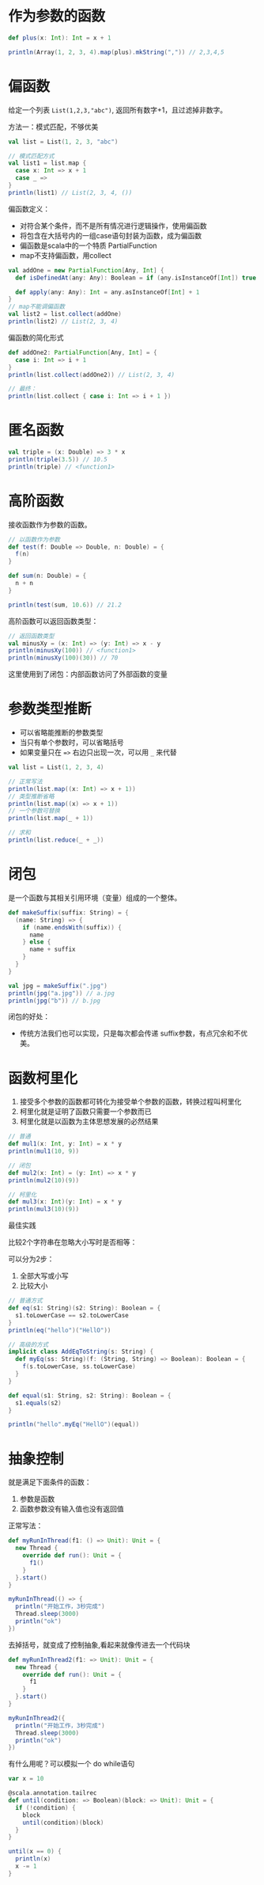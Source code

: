 

# 作为参数的函数

```scala
def plus(x: Int): Int = x + 1

println(Array(1, 2, 3, 4).map(plus).mkString(",")) // 2,3,4,5
```

# 偏函数

给定一个列表 `List(1,2,3,"abc")`, 返回所有数字+1，且过滤掉非数字。

方法一：模式匹配，不够优美
```scala
val list = List(1, 2, 3, "abc")

// 模式匹配方式
val list1 = list.map {
  case x: Int => x + 1
  case _ =>
}
println(list1) // List(2, 3, 4, ())
```

偏函数定义：

* 对符合某个条件，而不是所有情况进行逻辑操作，使用偏函数
* 将包含在大括号内的一组case语句封装为函数，成为偏函数
* 偏函数是scala中的一个特质 PartialFunction
* map不支持偏函数，用collect

```scala
val addOne = new PartialFunction[Any, Int] {
  def isDefinedAt(any: Any): Boolean = if (any.isInstanceOf[Int]) true else false

  def apply(any: Any): Int = any.asInstanceOf[Int] + 1
}
// map不能调偏函数
val list2 = list.collect(addOne)
println(list2) // List(2, 3, 4)
```

偏函数的简化形式

```scala
def addOne2: PartialFunction[Any, Int] = {
  case i: Int => i + 1
}
println(list.collect(addOne2)) // List(2, 3, 4)

// 最终：
println(list.collect { case i: Int => i + 1 })
```

# 匿名函数

```scala
val triple = (x: Double) => 3 * x
println(triple(3.5)) // 10.5
println(triple) // <function1>
```

# 高阶函数

接收函数作为参数的函数。

```scala
// 以函数作为参数
def test(f: Double => Double, n: Double) = {
  f(n)
}

def sum(n: Double) = {
  n + n
}

println(test(sum, 10.6)) // 21.2
```

高阶函数可以返回函数类型：
```scala
// 返回函数类型
val minusXy = (x: Int) => (y: Int) => x - y
println(minusXy(100)) // <function1>
println(minusXy(100)(30)) // 70
```

这里使用到了闭包：内部函数访问了外部函数的变量

# 参数类型推断

* 可以省略能推断的参数类型
* 当只有单个参数时，可以省略括号
* 如果变量只在 `=>` 右边只出现一次，可以用 `_` 来代替

```scala
val list = List(1, 2, 3, 4)

// 正常写法
println(list.map((x: Int) => x + 1))
// 类型推断省略
println(list.map((x) => x + 1))
// 一个参数可替换
println(list.map(_ + 1))

// 求和
println(list.reduce(_ + _))
```

# 闭包

是一个函数与其相关引用环境（变量）组成的一个整体。

```scala
def makeSuffix(suffix: String) = {
  (name: String) => {
    if (name.endsWith(suffix)) {
      name
    } else {
      name + suffix
    }
  }
}

val jpg = makeSuffix(".jpg")
println(jpg("a.jpg")) // a.jpg
println(jpg("b")) // b.jpg
```

闭包的好处：

* 传统方法我们也可以实现，只是每次都会传递 suffix参数，有点冗余和不优美。

# 函数柯里化

1. 接受多个参数的函数都可转化为接受单个参数的函数，转换过程叫柯里化
2. 柯里化就是证明了函数只需要一个参数而已
3. 柯里化就是以函数为主体思想发展的必然结果

```scala
// 普通
def mul1(x: Int, y: Int) = x * y
println(mul1(10, 9))

// 闭包
def mul2(x: Int) = (y: Int) => x * y
println(mul2(10)(9))

// 柯里化
def mul3(x: Int)(y: Int) = x * y
println(mul3(10)(9))
```

最佳实践

比较2个字符串在忽略大小写时是否相等：

可以分为2步：

1. 全部大写或小写
2. 比较大小

```scala
// 普通方式
def eq(s1: String)(s2: String): Boolean = {
  s1.toLowerCase == s2.toLowerCase
}
println(eq("hello")("HellO"))

// 高级的方式
implicit class AddEqToString(s: String) {
  def myEq(ss: String)(f: (String, String) => Boolean): Boolean = {
    f(s.toLowerCase, ss.toLowerCase)
  }
}

def equal(s1: String, s2: String): Boolean = {
  s1.equals(s2)
}

println("hello".myEq("HellO")(equal))
```

# 抽象控制

就是满足下面条件的函数：

1. 参数是函数
2. 函数参数没有输入值也没有返回值

正常写法：
```scala
def myRunInThread(f1: () => Unit): Unit = {
  new Thread {
    override def run(): Unit = {
      f1()
    }
  }.start()
}

myRunInThread(() => {
  println("开始工作，3秒完成")
  Thread.sleep(3000)
  println("ok")
})
```

去掉括号，就变成了控制抽象,看起来就像传进去一个代码块

```scala
def myRunInThread2(f1: => Unit): Unit = {
  new Thread {
    override def run(): Unit = {
      f1
    }
  }.start()
}

myRunInThread2({
  println("开始工作，3秒完成")
  Thread.sleep(3000)
  println("ok")
})
```

有什么用呢？可以模拟一个 do while语句

```scala
var x = 10

@scala.annotation.tailrec
def until(condition: => Boolean)(block: => Unit): Unit = {
  if (!condition) {
    block
    until(condition)(block)
  }
}

until(x == 0) {
  println(x)
  x -= 1
}
```

